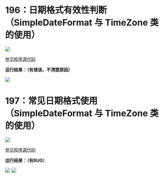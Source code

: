 # 196：日期格式有效性判断（SimpleDateFormat 与 TimeZone 类的使用）

<img src="http://image.renkaigis.com/keepcoding/2017120901.png">

<a href="https://github.com/renkaigis/KeepCoding/tree/master/2017/12/09" target="_blank">参见程序源代码</a>

**运行结果：（有错误，不清楚原因）**

<img src="http://image.renkaigis.com/keepcoding/2017120902.png">

# 197：常见日期格式使用（SimpleDateFormat 与 TimeZone 类的使用）

<img src="http://image.renkaigis.com/keepcoding/2017120903.png">

<a href="https://github.com/renkaigis/KeepCoding/tree/master/2017/12/09" target="_blank">参见程序源代码</a>

**运行结果：（有BUG）**

<img src="http://image.renkaigis.com/keepcoding/2017120904.png">

<img src="http://image.renkaigis.com/keepcoding/2017120905.png">

